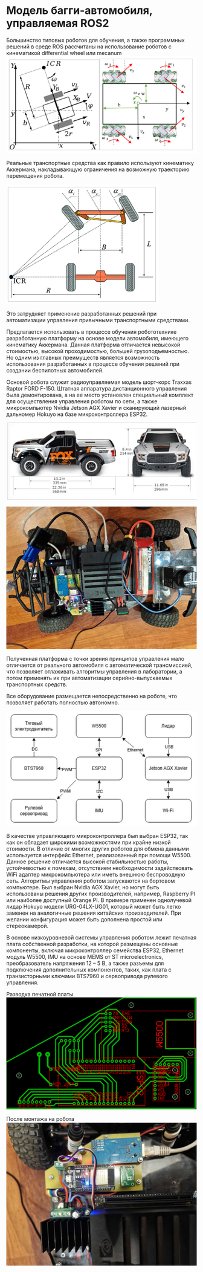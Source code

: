 # Модель багги-автомобиля, управляемая ROS2

Большинство типовых роботов для обучения, а также программных решений в среде ROS рассчитаны на использование роботов с кинематикой differential wheel или mecanum
![](../ros2/docs/img/diff_drive.png)
 
Реальные транспортные средства как правило используют кинематику Аккермана, накладывающую ограничения на возможную траекторию перемещения робота. 

![](../ros2/docs/img/ackerman.png)

Это затрудняет применение разработанных решений при автоматизации управления привычными транспортными средствами.

Предлагается использовать в процессе обучения робототехнике разработанную платформу на основе модели автомобиля, имеющего кинематику Аккермана. Данная платформа отличается невысокой стоимостью, высокой проходимостью, большей грузоподъемностью. Но одним из главных преимуществ является возможность использования разработанных в процессе обучения решений при создании беспилотных автомобилей.

Основой робота служит радиоуправляемая модель шорт-корс Traxxas Raptor FORD F-150. Штатная аппаратура дистанционного управления была демонтирована, а на ее место установлен специальный комплект для осуществления управления роботом по сети, а также микрокомпьютер Nvidia Jetson AGX Xavier и сканирующий лазерный дальномер Hokuyo на базе микроконтроллера ESP32.

![](../ros2/docs/img/traxxas.png)

![](../ros2/docs/img/buggy-schemas.png)

Полученная платформа с точки зрения принципов управления мало отличается от реального автомобиля с автоматической трансмиссией, что позволяет отлаживать алгоритмы управления в лаборатории, а потом применять их при автоматизации серийно-выпускаемых транспортных средств.

Все оборудование размещается непосредственно на роботе, что позволяет работать полностью автономно.

![Архитектура](../ros2/docs/img/arch.jpeg)

В качестве управляющего микроконтроллера был выбран ESP32, так как он обладает широкими возможностями при крайне низкой стоимости. В отличие от многих других роботов для обмена данными используется интерфейс Ethernet, реализованный при помощи W5500. Данное решение отличается высокой стабильностью работы, устойчивостью к помехам, отсутствием необходимости задействовать WiFi адаптер микрокомпьютера или иметь внешнюю беспроводную сеть.
Алгоритмы управления роботом запускаются на бортовом компьютере. Был выбран Nvidia AGX Xavier, но могут быть использованы решения других производителей, например, Raspberry PI или наиболее доступный Orange PI.
В примере применен однолучевой лидар Hokuyo модели URG-04LX-UG01, который может быть легко заменен на аналогичные решения китайских производителей. При желании конфигурация может быть дополнена простой или стереокамерой.

В основе низкоуровневой системы управления роботом лежит печатная плата собственной разработки, на которой размещены основные компоненты, включая микроконтроллер семейства ESP32, Ethernet модуль W5500, IMU на основе MEMS от ST microelectronics, преобразователь напряжения 12 – 5 В, а также разъемы для подключения дополнительных компонентов, таких, как плата с транзисторными ключами BTS7960 и сервопривода рулевого управления.

Разводка печатной платы
![](../ros2/docs/img/scheme_el.png)

После монтажа на робота
![](../ros2/docs/img/scheme_robot.png)


